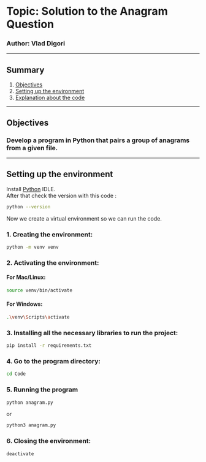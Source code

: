 

# Topic: Solution to the Anagram Question
### Author: Vlad Digori

---
## Summary
1. [Objectives](#objectives)
2. [Setting up the environment](#setting-up-the-environment)
3. [Explanation about the code](https://github.com/glemiu6/Anagram/blob/master/Code/Explanation%20about%20the%20code.md)


---
## Objectives
### Develop a program in Python that pairs a group of anagrams from a given file.

---

## Setting up the environment
Install [Python](https://www.python.org/downloads/) IDLE.  
After that check the version with this code :
```bash
python --version
```
Now we create a virtual environment so we can run the code.  

### 1. Creating the environment:
```bash
python -m venv venv
```
### 2. Activating the environment:
#### For Mac/Linux:

```bash
source venv/bin/activate
```
#### For Windows:
```bash
.\venv\Scripts\activate
```
### 3. Installing all the necessary libraries to run the project:
```bash
pip install -r requirements.txt
```
### 4. Go to the program directory:
```bash
cd Code
```
### 5. Running the program
```bash
python anagram.py
```
or
```bash
python3 anagram.py
```
### 6. Closing the environment:
```bash
deactivate
```

